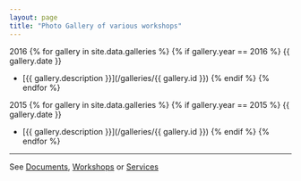 ```yaml
---
layout: page
title: "Photo Gallery of various workshops"
---
```


2016
{% for gallery in site.data.galleries %}
{% if gallery.year == 2016 %}
  {{ gallery.date }}
  - [{{ gallery.description }}](/galleries/{{ gallery.id }})
{% endif %}
{% endfor %}

2015
{% for gallery in site.data.galleries %}
{% if gallery.year == 2015 %}
  {{ gallery.date }}
  - [{{ gallery.description }}](/galleries/{{ gallery.id }})
{% endif %}
{% endfor %}

---

See [Documents](/documents), [Workshops](/workshops) or [Services](/services)

